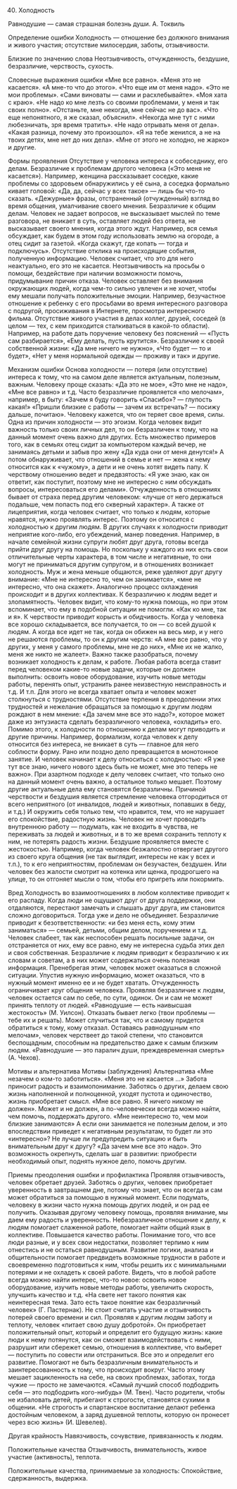 ﻿40. Холодность

Равнодушие — самая страшная болезнь души.
А. Токвиль

Определение ошибки
Холодность — отношение без должного внимания и живого участия; отсутствие милосердия, заботы, отзывчивости.

Близкие по значению слова
Неотзывчивость, отчужденность, бездушие, безразличие, черствость, сухость.

Словесные выражения ошибки
«Мне все равно».
«Меня это не касается».
«А мне-то что до этого».
«Что еще им от меня надо».
«Это не мои проблемы». «Сами виноваты — сами и расхлебывайте».
«Моя хата с краю».
«Не надо ко мне лезть со своими проблемами, у меня и так своих полно».
«Отстаньте, мне некогда, мне сейчас не до вас».
«Что еще непонятного, я же сказал, объяснил».
«Некогда мне тут с ними любезничать, зря время тратить».
«Не надо отрывать меня от дела».
«Какая разница, почему это произошло».
«Я на тебе женился, а не на твоих детях, мне нет до них дела».
«Мне от этого не холодно, не жарко» и другие.

Формы проявления
 Отсутствие у человека интереса к собеседнику, его делам. Безразличие к проблемам другого человека («Это меня не касается»). Например, женщина рассказывает соседке, какие проблемы со здоровьем обнаружились у её сына, а соседка формально кивает головой: «Да, да, сейчас у всех такое» — лишь бы что-то сказать.
«Дежурные» фразы, отстраненный (отчужденный) взгляд во время общения, умалчивание своего мнения.
Безразличие к общим делам. Человек не задает вопросов, не высказывает мыслей по теме разговора, не вникает в суть, оставляет людей без ответа, не высказывает своего мнения, когда этого ждут. Например, вся семья обсуждает, как будем в этом году использовать землю на огороде, а отец сидит за газетой. «Когда скажут, где копать — тогда и подключусь».
Отсутствие отклика на происходящие события, полученную информацию. Человек считает, что это для него неактуально, его это не касается.
Неотзывчивость на просьбы о помощи, бездействие при наличии возможности помочь, придумывание причин отказа.
Человек оставляет без внимания окружающих людей, когда чем-то сильно увлечен и не хочет, чтобы ему мешали получать положительные эмоции. Например, безучастное отношение к ребенку с его просьбами во время интересного разговора с подругой, просиживания в Интернете, просмотра интересного фильма.
Отсутствие живого участия в делах коллег, друзей, соседей (в целом — тех, с кем приходится сталкиваться в какой-то области). Например, на работе дать поручение человеку без пояснений — «Пусть сам разбирается», «Ему делать, пусть крутится».
Безразличие к своей собственной жизни: «Да мне ничего не нужно», «Что будет — то и будет», «Нет у меня нормальной одежды — проживу и так» и другие.

Механизм ошибки
Основа холодности — потеря (или отсутствие) интереса к тому, что на самом деле является актуальным, полезным, важным. Человеку проще сказать: «Да это не мое», «Это мне не надо», «Мне все равно» и т.д.
Часто безразличие проявляется «по мелочам», например, в быту: «Зачем я буду говорить «Спасибо»? — глупость какая!» «Пришли близкие с работы — зачем их встречать? — посижу дальше, почитаю». Человеку кажется, что он теряет свое время, силы.
Одна из причин холодности — это эгоизм. Когда человек видит важность только своих личных дел, то он безразличен к тому, что на данный момент очень важно для других. Есть множество примеров того, как в семьях отец сидит за компьютером каждый вечер, не занимаясь детьми и забыв про жену «Да куда они от меня денутся!» А потом обнаруживает, что отношений в семье и нет — жена к нему относится как к «чужому», а дети и не очень хотят видеть папу.
К черствому отношению ведет и предвзятость: «Я уже знаю, как он ответит, как поступит, поэтому мне не интересно с ним обсуждать вопросы, интересоваться его делами».
Отчужденность в отношениях бывает от страха перед другим человеком: «лучше от него держаться подальше, чем попасть под его скверный характер». А также от лицеприятия, когда человек считает, что только к людям, которые нравятся, нужно проявлять интерес. Поэтому он относится с холодностью к другим людям.
В других случаях к холодности приводит неприятие кого-либо, его убеждений, манер поведения. Например, в начале семейной жизни супруги любят друг друга, готовы всегда прийти друг другу на помощь. Но поскольку у каждого из них есть свои отличительные черты характера, в том числе и негативные, то они могут не приниматься другим супругом, и в отношениях возникает холодность. Муж и жена меньше общаются, реже уделяют друг другу внимание: «Мне не интересно то, чем он занимается», «мне не интересно, что она скажет». Аналогично процесс охлаждения происходит и в других коллективах.
К безразличию к людям ведет и злопамятность. Человек видит, что кому-то нужна помощь, но при этом вспоминает, что ему в подобной ситуации не помогли. «Как ко мне, так и я».
К черствости приводит корысть и обидчивость. Когда у человека все хорошо складывается, все получается, то он — со всей душой к людям. А когда все идет не так, когда он обижен на весь мир, и у него не решаются проблемы, то он к другим черств: «А мне все равно, что у других, у меня у самого проблемы, мне не до них», «Мне их не жалко, меня же никто не жалеет».
Важно также разобраться, почему возникает холодность к делам, к работе. Любая работа всегда ставит перед человеком какие-то новые задачи, которые он должен выполнить: освоить новое оборудование, изучить новые методы работы, перенять опыт, устранить ранее неизвестную неисправность и т.д. И т.п. Для этого не всегда хватает опыта и человек может столкнуться с трудностями. Отсутствие терпения в преодолении этих трудностей и нежелание обращаться за помощью к другим людям рождают в нем мнение: «Да зачем мне все это надо?», которое может даже из энтузиаста сделать безразличного человека, «охладить» его.
Помимо этого, к холодности по отношению к делам могут приводить и другие причины. Например, формализм, когда человек к делу относится без интереса, не вникает в суть — главное для него соблюсти форму. Рано или поздно дело превращается в монотонное занятие. И человек начинает к делу относиться с холодностью: «Я уже тут все знаю, ничего нового здесь быть не может, мне это теперь не важно».
При азартном подходе к делу человек считает, что только оно на данный момент очень важно, а остальное только мешает. Поэтому другие актуальные дела ему становятся безразличны.
Причиной черствости и бездушия является стремление человека отгородиться от всего неприятного (от инвалидов, людей и животных, попавших в беду, и т.д.) И окружить себя только тем, что нравится, тем, что не нарушает его спокойствие, радостную жизнь. Человек не хочет проводить внутреннюю работу — подумать, как не входить в чувства, не переживать за людей и животных, и в то же время сохранить теплоту к ним, не потерять радость жизни.
Бездушие проявляется вместе с жестокостью. Например, когда человек безжалостно отвергает другого из своего круга общения (не так выглядит, интересы не как у всех и т.п.), то к его неприятностям, проблемам он безучастен, бездушен. Или человек без жалости смотрит на котенка или щенка, продрогшего на улице, то он отгоняет мысли о том, чтобы его пригреть или покормить.

Вред
Холодность во взаимоотношениях в любом коллективе приводит к его распаду. Когда люди не ощущают друг от друга поддержки, они отдаляются, перестают замечать и слышать друг друга, им становится сложно договориться. Тогда уже и дело не объединяет.
Безразличие приводит к безответственности: «и без меня есть, кому этим заниматься» — семьей, детьми, общим делом, поручением и т.д. Человек слабеет, так как неспособен решать посильные задачи, он отстраняется от них, ему все равно, ему не интересна судьба этих дел и своя собственная.
Безразличие к людям приводит к безразличию к их словам и советам, а в них может содержаться очень полезная информация. Пренебрегая этим, человек может оказаться в сложной ситуации. Упустив нужную информацию, может оказаться, что в нужный момент именно ее и не будет хватать.
Отчужденность ограничивает круг общения человека. Проявляя безразличие к людям, человек остается сам по себе, по сути, одинок. Он и сам не может принять теплоту от людей.
«Равнодушие — есть наивысшая жестокость» (М. Уилсон).
Отказать бывает легко (твои проблемы — тебе их и решать). Может случиться так, что и самому придется обратиться к тому, кому отказал.
Оставаясь равнодушным «по мелочам», человек черствеет до такой степени, что становится беспощадным, способным на предательство даже к самым близким людям. «Равнодушие — это паралич души, преждевременная смерть» (А. Чехов).

Мотивы и альтернатива
Мотивы (заблуждения)	Альтернатива
«Мне незачем о ком-то заботиться». «Меня это не касается ...»	Забота приносит радость и взаимопонимание. Заботясь о других, делаем свою жизнь наполненной и полноценной, уходят пустота и одиночество, жизнь приобретает смысл.
«Мне все равно. Я ничего никому не должен».	Может и не должен, а по-человечески всегда можно найти, чем помочь, поддержать другого.
«Мне неинтересно то, чем мои близкие занимаются»	А если они занимается не полезным делом, и это впоследствии приведет к негативным результатам, то будет ли это «интересно»? Не лучше ли предупредить ситуацию и быть внимательным друг к другу?
«Да зачем мне все это надо».	Это возможность окрепнуть, сделать шаг в развитии: приобрести необходимый опыт, поднять нужное дело, помочь другим.

Приемы преодоления ошибки и профилактика
Проявляя отзывчивость, человек обретает друзей. Заботясь о других, человек приобретает уверенность в завтрашнем дне, потому что знает, что он всегда и сам может обратиться за помощью в нужный момент. Если подумать, человеку в жизни часто нужна помощь других людей, и он рад ее получить. Оказывая другому человеку помощь, проявляя внимание, мы даем ему радость и уверенность.
Небезразличное отношение к делу, к людям помогает слаженной работе, помогает найти общий язык в коллективе. Повышается качество работы.
Понимание того, что все люди разные, и у всех свои недостатки, позволяет терпимо к ним отнестись и не остаться равнодушным.
Развитие логики, анализа и общительности помогает предвидеть возможные трудности в работе и своевременно подготовиться к ним, чтобы решить их с минимальными потерями и не охладеть к своей работе.
Видеть, что в любой работе всегда можно найти интерес, что-то новое: освоить новое оборудование, изучить новые методы работы, увеличить скорость, улучшить качество и т.д.
«На свете нет такого понятия как неинтересная тема. Зато есть такое понятие как безразличный человек» (Г. Пастернак).
Не стоит считать участие и отзывчивость потерей своего времени и сил. Проявляя к другим людям заботу и теплоту, человек «питает свою душу добротой». Он приобретает положительный опыт, который и определит его будущую жизнь: какие люди к нему потянутся, как он сможет взаимодействовать с ними, разрушит или сбережет семью, отношения в коллективе, что выберет — поступить по совести или отстраниться. Все это и определит его развитие.
Помогают не быть безразличным внимательность и заинтересованность к тому, что происходит вокруг. Часто этому мешает зацикленность на себе, на своих проблемах, заботах, тогда чужие — просто не замечаются. «Самый лучший способ подбодрить себя — это подбодрить кого-нибудь» (М. Твен).
Часто родители, чтобы не избаловать детей, прибегают к строгости, становятся сухими в общении. «Не строгость и спартанское воспитание делают ребенка достойным человеком, а заряд душевной теплоты, которую он пронесет через всю жизнь» (И. Шевелев).

Другая крайность
Навязчивость, сочувствие, привязанность к людям.

Положительные качества
Отзывчивость, внимательность, живое участие (активность), теплота.

Положительные качества, принимаемые за холодность:
Спокойствие, сдержанность, выдержка.
